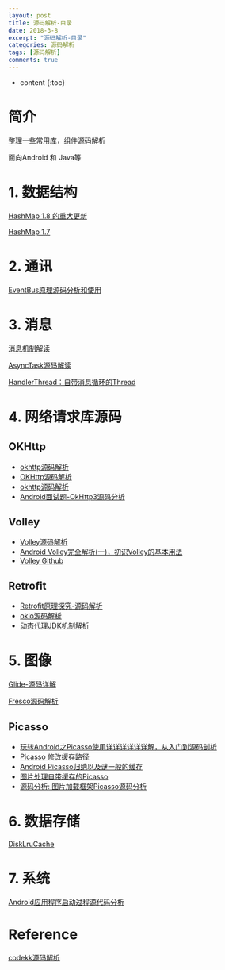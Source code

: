 ```yaml
---
layout: post
title: 源码解析-目录
date: 2018-3-8
excerpt: "源码解析-目录"
categories: 源码解析
tags: [源码解析]
comments: true
---
```



* content
{:toc}



# 简介

整理一些常用库，组件源码解析

面向Android 和 Java等

# 1. 数据结构

[HashMap 1.8 的重大更新](http://blog.csdn.net/carson_ho/article/details/79373134?from=timeline#10006-weixin-1-52626-6b3bffd01fdde4900130bc5a2751b6d1)

[HashMap 1.7](http://blog.csdn.net/carson_ho/article/details/79373026)

# 2. 通讯

[EventBus原理源码分析和使用](http://blog.csdn.net/hua631150873/article/details/51377131)

# 3. 消息

[消息机制解读](http://vivianking6855.github.io/2018/03/09/Source-Message-Mechanism/)

[AsyncTask源码解读](http://vivianking6855.github.io/2018/03/09/Source-AsyncTask/)

[HandlerThread：自带消息循环的Thread](http://blog.csdn.net/abc512427549/article/details/79481226)

# 4. 网络请求库源码

## OKHttp

- [okhttp源码解析](https://blog.csdn.net/json_it/article/details/78404010)
- [OKHttp源码解析](https://www.jianshu.com/p/27c1554b7fee)
- [okhttp源码解析](https://blog.csdn.net/json_it/article/details/78404010)
- [Android面试题-OkHttp3源码分析](https://blog.csdn.net/mwq384807683/article/details/71173442?locationNum=8&fps=1)

## Volley

- [Volley源码解析](http://www.jcodecraeer.com/a/anzhuokaifa/androidkaifa/2017/0605/8040.html)
- [Android Volley完全解析(一)，初识Volley的基本用法](https://blog.csdn.net/guolin_blog/article/details/17482095)
- [Volley Github](https://github.com/google/volley)

## Retrofit

- [Retrofit原理探究-源码解析](https://blog.csdn.net/json_it/article/details/78842715)
- [okio源码解析](https://blog.csdn.net/json_it/article/details/78111468)
- [动态代理JDK机制解析](https://blog.csdn.net/json_it/article/details/78735539)

# 5. 图像

[Glide-源码详解](http://blog.csdn.net/yulyu/article/details/60331803)

[Fresco源码解析](http://blog.csdn.net/column/details/master-fresco.html)

## Picasso

- [玩转Android之Picasso使用详详详详详详解，从入门到源码剖析 ](http://blog.csdn.net/u012702547/article/details/52273918)
- [Picasso 修改缓存路径](https://blog.csdn.net/bc_2014621/article/details/54946366)
- [Android Picasso归纳以及谜一般的缓存](https://blog.csdn.net/myfwjy/article/details/52451238)
- [图片处理自带缓存的Picasso](https://blog.csdn.net/sinat_29874521/article/details/52471374)
- [源码分析: 图片加载框架Picasso源码分析](https://www.cnblogs.com/wytiger/p/6254121.html)

# 6. 数据存储

[DiskLruCache](http://vivianking6855.github.io/2017/11/15/DiskLruCache/)

# 7. 系统

[Android应用程序启动过程源代码分析](http://blog.csdn.net/luoshengyang/article/details/6689748 )

# Reference

[codekk源码解析](http://a.codekk.com/)


